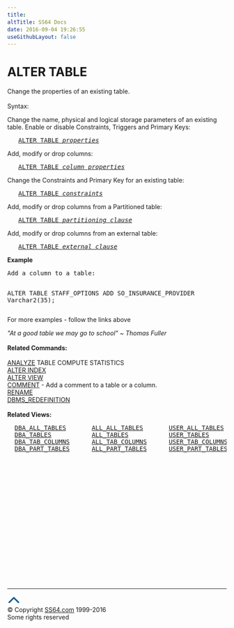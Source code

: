 ```yaml
---
title:
altTitle: SS64 Docs
date: 2016-09-04 19:26:55
useGithubLayout: false
---
```

<!-- #BeginLibraryItem "/Library/head_ora.lbi" --><!-- #EndLibraryItem --><h1>ALTER TABLE</h1> 
<p>Change the properties of an existing table.<br>
  <br>
  Syntax:</p>
<p>Change the name, physical and logical storage parameters of an existing table. Enable or disable Constraints, Triggers and Primary Keys:</p>
<pre>   <a href="table_a_prop.html">ALTER TABLE <i>properties</i></a> 
</pre>
<p>Add, modify or drop columns:
</p><pre>   <a href="table_a_cols.html">ALTER TABLE <i>column_properties</i></a>
</pre>
<p>Change the Constraints and Primary Key for an existing table:</p>
<pre>   <a href="table_a_cons.html">ALTER TABLE <i>constraints</i></a></pre>
<p>Add, modify or drop columns from a Partitioned table:</p>
<pre>   <a href="table_a_part.html">ALTER TABLE <i>partitioning_clause</i></a></pre>
<p>Add, modify or drop columns from an external table:</p>
<pre>   <a href="table_a_external.html">ALTER TABLE <i>external_clause</i></a></pre>
<p><b> Example</b></p>
<pre>Add a column to a table:

   ALTER TABLE STAFF_OPTIONS ADD SO_INSURANCE_PROVIDER Varchar2(35);</pre>
<p>For more examples - follow the links above</p>
<p><i class="quote">"At a good table we may go to school" ~ Thomas Fuller</i><b><br>
  <br>
  Related Commands:<br>
  <a href="analyze.html"><br>
  </a></b><a href="analyze.html">ANALYZE</a> TABLE COMPUTE STATISTICS<br>
  <a href="index_a.html">ALTER INDEX</a><br>
  <a href="view_a.html">ALTER VIEW</a><br>
  <a href="comment.html">COMMENT</a> - Add a comment to a table or a column. <br>
  <a href="rename.html">RENAME</a> <br>
  <a href="../orap/DBMS_REDEFINITION.html">DBMS_REDEFINITION</a> <br>
  <b><br>
</b><b>Related Views:</b></p>
<pre>  <a href="../orad/DBA_ALL_TABLES.html">DBA_ALL_TABLES</a>       <a href="../orad/ALL_ALL_TABLES.html">ALL_ALL_TABLES</a>       <a href="../orad/USER_ALL_TABLES.html">USER_ALL_TABLES</a>
  <a href="../orad/DBA_TABLES.html">DBA_TABLES</a>           <a href="../orad/ALL_TABLES.html">ALL_TABLES</a>           <a href="../orad/USER_TABLES.html">USER_TABLES</a>         <a href="../orad/TAB.html">TAB</a>
  <a href="../orad/DBA_TAB_COLUMNS.html">DBA_TAB_COLUMNS</a>      <a href="../orad/ALL_TAB_COLUMNS.html">ALL_TAB_COLUMNS</a>      <a href="../orad/USER_TAB_COLUMNS.html">USER_TAB_COLUMNS</a> 
  <a href="../orad/DBA_PART_TABLES.html">DBA_PART_TABLES</a>      <a href="../orad/ALL_PART_TABLES.html">ALL_PART_TABLES</a>      <a href="../orad/USER_PART_TABLES.html">USER_PART_TABLES</a>  
                                                                <a href="../orad/DICTIONARY.html">DICTIONARY</a>
                                                                <a href="../orad/DICT_COLUMNS.html">DICT_COLUMNS</a></pre><!-- #BeginLibraryItem "/Library/foot_ora.lbi" --><p>
<!-- oracle-footer -->
<ins class="adsbygoogle" style="display:inline-block;width:300px;height:250px" data-ad-client="ca-pub-6140977852749469" data-ad-slot="4275490898"></ins>
<script>
(adsbygoogle = window.adsbygoogle || []).push({});
</script></p>
<hr>
<div id="bl" class="footer"><a href="table_a.html#"><img src="../images/top.png" width="30" height="22" alt="Back to the Top"></a></div>
<div id="br" class="footer, tagline">© Copyright <a href="http://ss64.com/">SS64.com</a> 1999-2016<br>
Some rights reserved</div><!-- #EndLibraryItem -->

